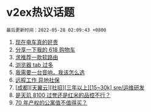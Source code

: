 # v2ex热议话题

`最后更新时间：2022-05-28 02:09:43 +0800`

1. [现在电车真的好贵](https://www.v2ex.com/t/855591)
1. [分享一下我的 618 购物车](https://www.v2ex.com/t/855668)
1. [求推荐一款软路由](https://www.v2ex.com/t/855585)
1. [浏览器 tab 过多](https://www.v2ex.com/t/855608)
1. [我需要一台音响，我该怎么选](https://www.v2ex.com/t/855578)
1. [远程工作 异地社保](https://www.v2ex.com/t/855581)
1. [[成都][天翼云][社招][三年以上][15~30k] sre/运维研发](https://www.v2ex.com/t/855655)
1. [是天玑 8100 过誉还是红米的品控不行？](https://www.v2ex.com/t/855624)
1. [70 年产权的公寓值不值得买？](https://www.v2ex.com/t/855694)


